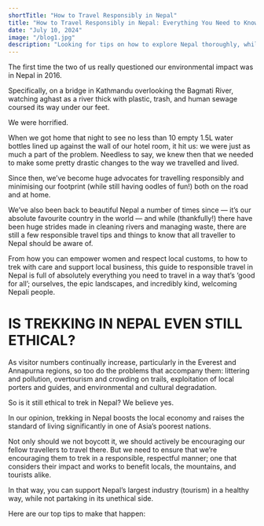 ```yaml
---
shortTitle: "How to Travel Responsibly in Nepal"
title: "How to Travel Responsibly in Nepal: Everything You Need to Know"
date: "July 10, 2024"
image: "/blog1.jpg"
description: "Looking for tips on how to explore Nepal thoroughly, while minimising your overall tourism impact? Our guide has everything you need to know about responsible travel in Nepal, including choosing sustainable tour operators, reducing your plastic, and how to empower women and support local communities while you’re there. "
---
```


The first time the two of us really questioned our environmental impact was in Nepal in 2016.

Specifically, on a bridge in Kathmandu overlooking the Bagmati River, watching aghast as a river thick with plastic, trash, and human sewage coursed its way under our feet.

We were horrified.

When we got home that night to see no less than 10 empty 1.5L water bottles lined up against the wall of our hotel room, it hit us: we were just as much a part of the problem. Needless to say, we knew then that we needed to make some pretty drastic changes to the way we travelled and lived.

Since then, we’ve become huge advocates for travelling responsibly and minimising our footprint (while still having oodles of fun!) both on the road and at home.

We’ve also been back to beautiful Nepal a number of times since — it’s our absolute favourite country in the world — and while (thankfully!) there have been huge strides made in cleaning rivers and managing waste, there are still a few responsible travel tips and things to know that all traveller to Nepal should be aware of.

From how you can empower women and respect local customs, to how to trek with care and support local business, this guide to responsible travel in Nepal is full of absolutely everything you need to travel in a way that’s ‘good for all’; ourselves, the epic landscapes, and incredibly kind, welcoming Nepali people.

# IS TREKKING IN NEPAL EVEN STILL ETHICAL?

As visitor numbers continually increase, particularly in the Everest and Annapurna regions, so too do the problems that accompany them: littering and pollution, overtourism and crowding on trails, exploitation of local porters and guides, and environmental and cultural degradation.

So is it still ethical to trek in Nepal? We believe yes.

In our opinion, trekking in Nepal boosts the local economy and raises the standard of living significantly in one of Asia’s poorest nations.

Not only should we not boycott it, we should actively be encouraging our fellow travellers to travel there. But we need to ensure that we’re encouraging them to trek in a responsible, respectful manner; one that considers their impact and works to benefit locals, the mountains, and tourists alike.

In that way, you can support Nepal’s largest industry (tourism) in a healthy way, while not partaking in its unethical side.

Here are our top tips to make that happen:
